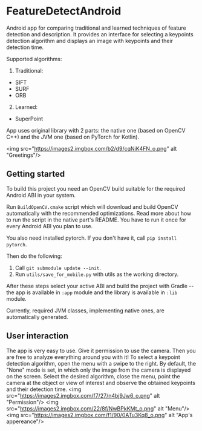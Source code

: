 # FeatureDetectAndroid

Android app for comparing traditional and learned techniques of feature detection and description. It provides an interface for selecting a keypoints detection algorithm and displays an image with keypoints and their detection time.

Supported algorithms:
1. Traditional:
  - SIFT
  - SURF
  - ORB
2. Learned:
  - SuperPoint
  
App uses original library with 2 parts: the native one (based on OpenCV C++) and the JVM one (based on PyTorch for Kotlin).

<img src="https://images2.imgbox.com/b2/d9/cqNjK4FN_o.png" alt "Greetings"/>

## Getting started

To build this project you need an OpenCV build suitable for the required Android ABI in your system.

Run `BuildOpenCV.cmake` script which will download and build OpenCV
automatically with the recommended optimizations. Read more about how to run the script in the
native part's README. You have to run it once for every Android ABI you plan to use.

You also need installed pytorch. If you don't have it, call `pip install pytorch`.

Then do the following:
1. Call `git submodule update --init`.
2. Run `utils/save_for_mobile.py` with utils as the working directory.

After these steps select your active ABI and build the project with Gradle -- the app is available in `:app` module and the library is available in
`:lib` module.

Currently, required JVM classes, implementing native ones, are automatically generated.

## User interaction

The app is very easy to use. Give it permission to use the camera. Then you are free to analyze everything around you with it! To select a keypoint detection algorithm, open the menu with a swipe to the right. By default, the "None" mode is set, in which only the image from the camera is displayed on the screen. Select the desired algorithm, close the menu, point the camera at the object or view of interest and observe the obtained keypoints and their detection time.
<img src="https://images2.imgbox.com/f7/27/n4bj9Jw6_o.png" alt "Permission"/>
<img src="https://images2.imgbox.com/22/8f/NwBPkKMt_o.png" alt "Menu"/>
<img src="https://images2.imgbox.com/f1/90/0ATu3Kq8_o.png" alt "App's appereance"/>
